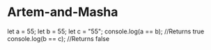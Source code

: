 # Artem-and-Masha

let a = 55;
let b = 55;
let c = "55";
console.log(a == b); //Returns true
console.log(b == c); //Returns false
